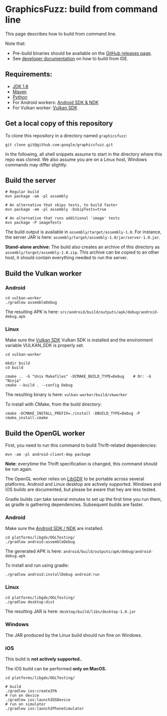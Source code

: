 # GraphicsFuzz: build from command line

This page describes how to build from command line.

Note that:
* Pre-build binaries should be available on the [GitHub releases page](https://github.com/google/graphicsfuzz/releases).
* See [developer documentation](development.md) on how to build from IDE.

## Requirements:

* [JDK 1.8](http://www.oracle.com/technetwork/java/javase/downloads/index.html)
* [Maven](https://maven.apache.org/)
* [Python](https://www.python.org/)
* For Android workers: [Android SDK & NDK](https://developer.android.com/studio/#command-tools)
* For Vulkan worker: [Vulkan SDK](https://vulkan.lunarg.com/sdk/home)

## Get a local copy of this repository

To clone this repository in a directory named `graphicsfuzz`:

```shell
git clone git@github.com:google/graphicsfuzz.git
```

In the following, all shell snippets assume to start in the directory where this
repo was cloned. We also assume you are on a Linux host, Windows commands may
differ slightly.

## Build the server

```shell
# Regular build
mvn package -am -pl assembly

# An alternative that skips tests, to build faster
mvn package -am -pl assembly -DskipTests=true

# An alternative that runs additional 'image' tests
mvn package -P imageTests
```

The build output is available in `assembly/target/assembly-1.0`. For instance, the server JAR is here:
`assembly/target/assembly-1.0/jar/server-1.0.jar`.

**Stand-alone archive:** The build also creates an archive of this directory as
`assembly/target/assembly-1.0.zip`. This archive can be copied to an other host,
it should contain everything needed to run the server.

## Build the Vulkan worker

### Android

```shell
cd vulkan-worker
./gradlew assembleDebug
```

The resulting APK is here: `src/android/build/outputs/apk/debug/android-debug.apk`

### Linux

Make sure the [Vulkan SDK](https://vulkan.lunarg.com/sdk/home)
Vulkan SDK is installed and the environment variable VULKAN_SDK is
properly set.

```shell
cd vulkan-worker

mkdir build
cd build

cmake .. -G "Unix Makefiles" -DCMAKE_BUILD_TYPE=Debug    # Or: -G "Ninja"
cmake --build . --config Debug
```

The resulting binary is here: `vulkan-worker/build/vkworker`

To install with CMake, from the build directory:

```shell
cmake -DCMAKE_INSTALL_PREFIX=./install -DBUILD_TYPE=Debug -P cmake_install.cmake
```

## Build the OpenGL worker

First, you need to run this command to build Thrift-related dependencies:

```shell
mvn -am -pl android-client-dep package
```

**Note**: everytime the Thrift specification is changed, this command should be
run again.

The OpenGL worker relies on [LibGDX](https://github.com/libgdx/libgdx) to be
portable across several platforms. Android and Linux desktop are actively
supported. Windows and iOS builds are documented, but please be aware that hey
are less tested.

Gradle builds can take several minutes to set up the first time you run them, as
gradle is gathering dependencies. Subsequent builds are faster.

### Android

Make sure the [Android SDK /
NDK](https://developer.android.com/studio/#command-tools) are installed.

```shell
cd platforms/libgdx/OGLTesting/
./gradlew android:assembleDebug
```

The generated APK is here: `android/build/outputs/apk/debug/android-debug.apk`

To install and run using gradle:

```shell
./gradlew android:installDebug android:run
```

### Linux

```shell
cd platforms/libgdx/OGLTesting/
./gradlew desktop:dist
```

The resulting JAR is here: `desktop/build/libs/desktop-1.0.jar`

### Windows

The JAR produced by the Linux build should run fine on Windows.

### iOS

This build is **not actively supported.**.

The iOS build can be performed **only on MacOS.**

```shell
cd platforms/libgdx/OGLTesting/

# build
./gradlew ios:createIPA
# run on device
./gradlew ios:launchIOSDevice
# run on simulator
./gradlew ios:launchIPhoneSimulator
```

